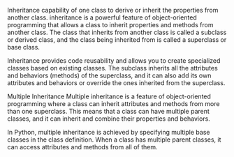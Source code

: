 Inheritance
capability of one class to derive or inherit the properties from another class.
inheritance is a powerful feature of object-oriented programming that allows a class to inherit properties and methods from another class. The class that inherits from another class is called a subclass or derived class, and the class being inherited from is called a superclass or base class.

Inheritance provides code reusability and allows you to create specialized classes based on existing classes. The subclass inherits all the attributes and behaviors (methods) of the superclass, and it can also add its own attributes and behaviors or override the ones inherited from the superclass.

Multiple Inheritance
Multiple inheritance is a feature of object-oriented programming where a class can inherit attributes and methods from more than one superclass. This means that a class can have multiple parent classes, and it can inherit and combine their properties and behaviors.

In Python, multiple inheritance is achieved by specifying multiple base classes in the class definition. When a class has multiple parent classes, it can access attributes and methods from all of them.
